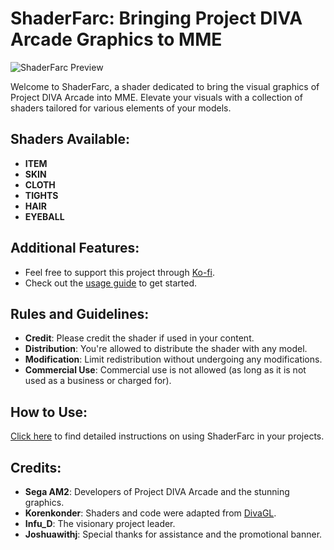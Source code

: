 # ShaderFarc: Bringing Project DIVA Arcade Graphics to MME

![ShaderFarc Preview](https://cdn.discordapp.com/attachments/830105650403082331/1200535184647389315/Shader_Farc_Render_Release_1-0-5.png)

Welcome to ShaderFarc, a shader dedicated to bring the visual graphics of Project DIVA Arcade into MME. Elevate your visuals with a collection of shaders tailored for various elements of your models.

## Shaders Available:
- **ITEM**
- **SKIN**
- **CLOTH**
- **TIGHTS**
- **HAIR**
- **EYEBALL**

## Additional Features:
- Feel free to support this project through [Ko-fi](https://ko-fi.com/infu_d).
- Check out the [usage guide](https://github.com/Infused-Doggo/ShaderFarc/wiki/How-To-Use:-(-ShaderFarc-)) to get started.

## Rules and Guidelines:
- **Credit**: Please credit the shader if used in your content.
- **Distribution**: You're allowed to distribute the shader with any model.
- **Modification**: Limit redistribution without undergoing any modifications.
- **Commercial Use**: Commercial use is not allowed (as long as it is not used as a business or charged for).

## How to Use:
[Click here](https://github.com/Infused-Doggo/ShaderFarc/wiki/How-To-Use:-(-ShaderFarc-)) to find detailed instructions on using ShaderFarc in your projects.

## Credits:
- **Sega AM2**: Developers of Project DIVA Arcade and the stunning graphics.
- **Korenkonder**: Shaders and code were adapted from [DivaGL](https://github.com/korenkonder/DivaGL/tree/master).
- **Infu_D**: The visionary project leader.
- **Joshuawithj**: Special thanks for assistance and the promotional banner.
